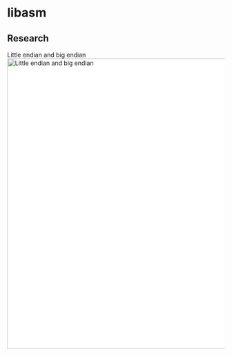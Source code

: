 # libasm

## Research
<p>Little endian and big endian<br />
    <a href="https://agilescientific.com/blog/2017/3/31/little-endian-is-legal">
        <img style="background-color: white; width: 70vw;" src="https://images.squarespace-cdn.com/content/v1/549dcda5e4b0a47d0ae1db1e/1490746414666-EM74IA60AFM16OEH9G22/ke17ZwdGBToddI8pDm48kOMlUb6YZjvz-j7uj5wTIAtZw-zPPgdn4jUwVcJE1ZvWQUxwkmyExglNqGp0IvTJZamWLI2zvYWH8K3-s_4yszcp2ryTI0HqTOaaUohrI8PICROjhJFkM8GI5jSypQ9qrB6ZUKEpH8g8X8GW3p0wQZI/image-asset.png?format=1000w" alt="Little endian and big endian" href="https://agilescientific.com/blog/2017/3/31/little-endian-is-legal">
    </a>
</p>
